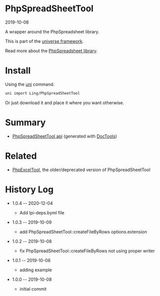 PhpSpreadSheetTool
===========
2019-10-08



A wrapper around the PhpSpreadsheet library.


This is part of the [universe framework](https://github.com/karayabin/universe-snapshot).


Read more about the [PhpSpreadsheet library](https://phpspreadsheet.readthedocs.io/en/latest/).


Install
==========
Using the [uni](https://github.com/lingtalfi/universe-naive-importer) command.
```bash
uni import Ling/PhpSpreadSheetTool
```

Or just download it and place it where you want otherwise.






Summary
===========
- [PhpSpreadSheetTool api](https://github.com/lingtalfi/PhpSpreadSheetTool/blob/master/doc/api/Ling/PhpSpreadSheetTool.md) (generated with [DocTools](https://github.com/lingtalfi/DocTools))








Related
=========
- [PhpExcelTool](https://github.com/lingtalfi/PhpExcelTool), the older/deprecated version of PhpSpreadSheetTool



History Log
=============

- 1.0.4 -- 2020-12-04

    - Add lpi-deps.byml file

- 1.0.3 -- 2019-10-09

    - add PhpSpreadSheetTool::createFileByRows options.extension 
    
- 1.0.2 -- 2019-10-08

    - fix PhpSpreadSheetTool::createFileByRows not using proper writer
    
- 1.0.1 -- 2019-10-08

    - adding example
    
- 1.0.0 -- 2019-10-08

    - initial commit